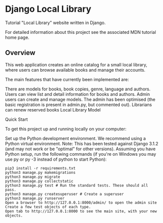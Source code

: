 # Django Local Library

Tutorial "Local Library" website written in Django.

For detailed information about this project see the associated MDN tutorial home page.

## Overview

This web application creates an online catalog for a small local library, where users can browse available books and manage their accounts.

The main features that have currently been implemented are:

There are models for books, book copies, genre, language and authors.
Users can view list and detail information for books and authors.
Admin users can create and manage models. The admin has been optimised (the basic registration is present in admin.py, but commented out).
Librarians can renew reserved books
Local Library Model

Quick Start

To get this project up and running locally on your computer:

Set up the Python development environment. We recommend using a Python virtual environment.
Note: This has been tested against Django 3.1.2 (and may not work or be "optimal" for other versions).
Assuming you have Python setup, run the following commands (if you're on Windows you may use py or py -3 instead of python to start Python):
```
pip3 install -r requirements.txt
python3 manage.py makemigrations
python3 manage.py migrate
python3 manage.py collectstatic
python3 manage.py test # Run the standard tests. These should all pass.
python3 manage.py createsuperuser # Create a superuser
python3 manage.py runserver
Open a browser to http://127.0.0.1:8000/admin/ to open the admin site
Create a few test objects of each type.
Open tab to http://127.0.0.1:8000 to see the main site, with your new objects.
```

